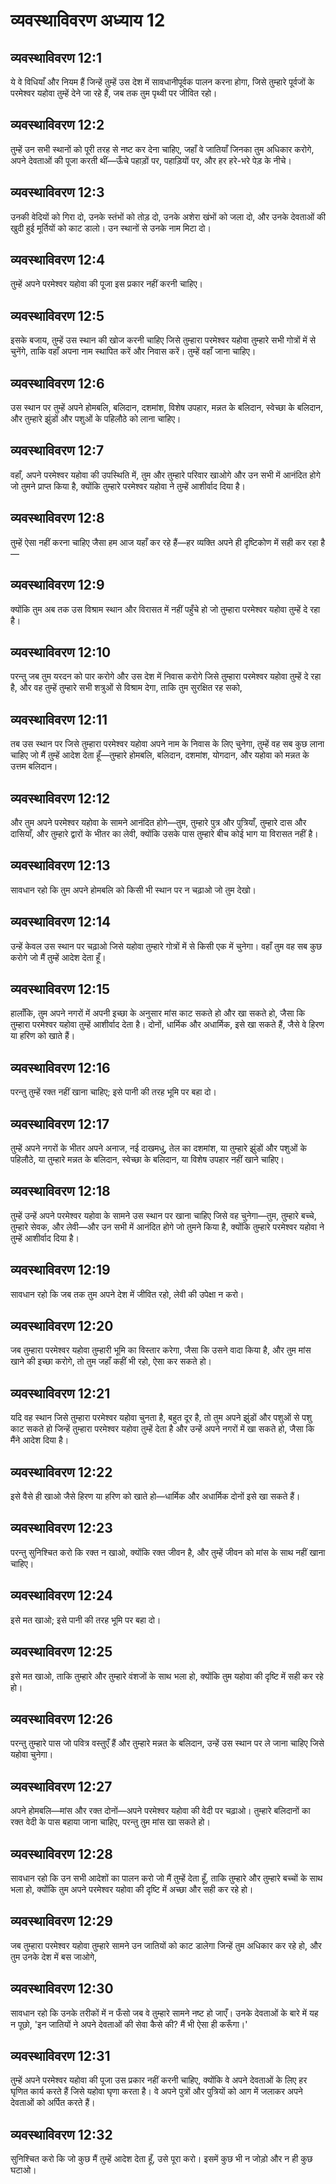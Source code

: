 # व्यवस्थाविवरण अध्याय 12

## व्यवस्थाविवरण 12:1
ये वे विधियाँ और नियम हैं जिन्हें तुम्हें उस देश में सावधानीपूर्वक पालन करना होगा, जिसे तुम्हारे पूर्वजों के परमेश्वर यहोवा तुम्हें देने जा रहे हैं, जब तक तुम पृथ्वी पर जीवित रहो।

## व्यवस्थाविवरण 12:2
तुम्हें उन सभी स्थानों को पूरी तरह से नष्ट कर देना चाहिए, जहाँ वे जातियाँ जिनका तुम अधिकार करोगे, अपने देवताओं की पूजा करती थीं—ऊँचे पहाड़ों पर, पहाड़ियों पर, और हर हरे-भरे पेड़ के नीचे।

## व्यवस्थाविवरण 12:3
उनकी वेदियों को गिरा दो, उनके स्तंभों को तोड़ दो, उनके अशेरा खंभों को जला दो, और उनके देवताओं की खुदी हुई मूर्तियों को काट डालो। उन स्थानों से उनके नाम मिटा दो।

## व्यवस्थाविवरण 12:4
तुम्हें अपने परमेश्वर यहोवा की पूजा इस प्रकार नहीं करनी चाहिए।

## व्यवस्थाविवरण 12:5
इसके बजाय, तुम्हें उस स्थान की खोज करनी चाहिए जिसे तुम्हारा परमेश्वर यहोवा तुम्हारे सभी गोत्रों में से चुनेंगे, ताकि वहाँ अपना नाम स्थापित करें और निवास करें। तुम्हें वहाँ जाना चाहिए।

## व्यवस्थाविवरण 12:6
उस स्थान पर तुम्हें अपने होमबलि, बलिदान, दशमांश, विशेष उपहार, मन्नत के बलिदान, स्वेच्छा के बलिदान, और तुम्हारे झुंडों और पशुओं के पहिलौठे को लाना चाहिए।

## व्यवस्थाविवरण 12:7
वहाँ, अपने परमेश्वर यहोवा की उपस्थिति में, तुम और तुम्हारे परिवार खाओगे और उन सभी में आनंदित होगे जो तुमने प्राप्त किया है, क्योंकि तुम्हारे परमेश्वर यहोवा ने तुम्हें आशीर्वाद दिया है।

## व्यवस्थाविवरण 12:8
तुम्हें ऐसा नहीं करना चाहिए जैसा हम आज यहाँ कर रहे हैं—हर व्यक्ति अपने ही दृष्टिकोण में सही कर रहा है—

## व्यवस्थाविवरण 12:9
क्योंकि तुम अब तक उस विश्राम स्थान और विरासत में नहीं पहुँचे हो जो तुम्हारा परमेश्वर यहोवा तुम्हें दे रहा है।

## व्यवस्थाविवरण 12:10
परन्तु जब तुम यरदन को पार करोगे और उस देश में निवास करोगे जिसे तुम्हारा परमेश्वर यहोवा तुम्हें दे रहा है, और वह तुम्हें तुम्हारे सभी शत्रुओं से विश्राम देगा, ताकि तुम सुरक्षित रह सको,

## व्यवस्थाविवरण 12:11
तब उस स्थान पर जिसे तुम्हारा परमेश्वर यहोवा अपने नाम के निवास के लिए चुनेगा, तुम्हें वह सब कुछ लाना चाहिए जो मैं तुम्हें आदेश देता हूँ—तुम्हारे होमबलि, बलिदान, दशमांश, योगदान, और यहोवा को मन्नत के उत्तम बलिदान।

## व्यवस्थाविवरण 12:12
और तुम अपने परमेश्वर यहोवा के सामने आनंदित होगे—तुम, तुम्हारे पुत्र और पुत्रियाँ, तुम्हारे दास और दासियाँ, और तुम्हारे द्वारों के भीतर का लेवी, क्योंकि उसके पास तुम्हारे बीच कोई भाग या विरासत नहीं है।

## व्यवस्थाविवरण 12:13
सावधान रहो कि तुम अपने होमबलि को किसी भी स्थान पर न चढ़ाओ जो तुम देखो।

## व्यवस्थाविवरण 12:14
उन्हें केवल उस स्थान पर चढ़ाओ जिसे यहोवा तुम्हारे गोत्रों में से किसी एक में चुनेगा। वहाँ तुम वह सब कुछ करोगे जो मैं तुम्हें आदेश देता हूँ।

## व्यवस्थाविवरण 12:15
हालाँकि, तुम अपने नगरों में अपनी इच्छा के अनुसार मांस काट सकते हो और खा सकते हो, जैसा कि तुम्हारा परमेश्वर यहोवा तुम्हें आशीर्वाद देता है। दोनों, धार्मिक और अधार्मिक, इसे खा सकते हैं, जैसे वे हिरण या हरिण को खाते हैं।

## व्यवस्थाविवरण 12:16
परन्तु तुम्हें रक्त नहीं खाना चाहिए; इसे पानी की तरह भूमि पर बहा दो।

## व्यवस्थाविवरण 12:17
तुम्हें अपने नगरों के भीतर अपने अनाज, नई दाखमधु, तेल का दशमांश, या तुम्हारे झुंडों और पशुओं के पहिलौठे, या तुम्हारे मन्नत के बलिदान, स्वेच्छा के बलिदान, या विशेष उपहार नहीं खाने चाहिए।

## व्यवस्थाविवरण 12:18
तुम्हें उन्हें अपने परमेश्वर यहोवा के सामने उस स्थान पर खाना चाहिए जिसे वह चुनेगा—तुम, तुम्हारे बच्चे, तुम्हारे सेवक, और लेवी—और उन सभी में आनंदित होगे जो तुमने किया है, क्योंकि तुम्हारे परमेश्वर यहोवा ने तुम्हें आशीर्वाद दिया है।

## व्यवस्थाविवरण 12:19
सावधान रहो कि जब तक तुम अपने देश में जीवित रहो, लेवी की उपेक्षा न करो।

## व्यवस्थाविवरण 12:20
जब तुम्हारा परमेश्वर यहोवा तुम्हारी भूमि का विस्तार करेगा, जैसा कि उसने वादा किया है, और तुम मांस खाने की इच्छा करोगे, तो तुम जहाँ कहीं भी रहो, ऐसा कर सकते हो।

## व्यवस्थाविवरण 12:21
यदि वह स्थान जिसे तुम्हारा परमेश्वर यहोवा चुनता है, बहुत दूर है, तो तुम अपने झुंडों और पशुओं से पशु काट सकते हो जिन्हें तुम्हारा परमेश्वर यहोवा तुम्हें देता है और उन्हें अपने नगरों में खा सकते हो, जैसा कि मैंने आदेश दिया है।

## व्यवस्थाविवरण 12:22
इसे वैसे ही खाओ जैसे हिरण या हरिण को खाते हो—धार्मिक और अधार्मिक दोनों इसे खा सकते हैं।

## व्यवस्थाविवरण 12:23
परन्तु सुनिश्चित करो कि रक्त न खाओ, क्योंकि रक्त जीवन है, और तुम्हें जीवन को मांस के साथ नहीं खाना चाहिए।

## व्यवस्थाविवरण 12:24
इसे मत खाओ; इसे पानी की तरह भूमि पर बहा दो।

## व्यवस्थाविवरण 12:25
इसे मत खाओ, ताकि तुम्हारे और तुम्हारे वंशजों के साथ भला हो, क्योंकि तुम यहोवा की दृष्टि में सही कर रहे हो।

## व्यवस्थाविवरण 12:26
परन्तु तुम्हारे पास जो पवित्र वस्तुएँ हैं और तुम्हारे मन्नत के बलिदान, उन्हें उस स्थान पर ले जाना चाहिए जिसे यहोवा चुनेगा।

## व्यवस्थाविवरण 12:27
अपने होमबलि—मांस और रक्त दोनों—अपने परमेश्वर यहोवा की वेदी पर चढ़ाओ। तुम्हारे बलिदानों का रक्त वेदी के पास बहाया जाना चाहिए, परन्तु तुम मांस खा सकते हो।

## व्यवस्थाविवरण 12:28
सावधान रहो कि उन सभी आदेशों का पालन करो जो मैं तुम्हें देता हूँ, ताकि तुम्हारे और तुम्हारे बच्चों के साथ भला हो, क्योंकि तुम अपने परमेश्वर यहोवा की दृष्टि में अच्छा और सही कर रहे हो।

## व्यवस्थाविवरण 12:29
जब तुम्हारा परमेश्वर यहोवा तुम्हारे सामने उन जातियों को काट डालेगा जिन्हें तुम अधिकार कर रहे हो, और तुम उनके देश में बस जाओगे,

## व्यवस्थाविवरण 12:30
सावधान रहो कि उनके तरीकों में न फँसो जब वे तुम्हारे सामने नष्ट हो जाएँ। उनके देवताओं के बारे में यह न पूछो, 'इन जातियों ने अपने देवताओं की सेवा कैसे की? मैं भी ऐसा ही करूँगा।'

## व्यवस्थाविवरण 12:31
तुम्हें अपने परमेश्वर यहोवा की पूजा उस प्रकार नहीं करनी चाहिए, क्योंकि वे अपने देवताओं के लिए हर घृणित कार्य करते हैं जिसे यहोवा घृणा करता है। वे अपने पुत्रों और पुत्रियों को आग में जलाकर अपने देवताओं को अर्पित करते हैं।

## व्यवस्थाविवरण 12:32
सुनिश्चित करो कि जो कुछ मैं तुम्हें आदेश देता हूँ, उसे पूरा करो। इसमें कुछ भी न जोड़ो और न ही कुछ घटाओ।
